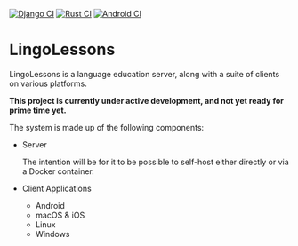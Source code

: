[![Django CI](https://github.com/wasabinator/lingolessons/actions/workflows/django.yml/badge.svg)](https://github.com/wasabinator/lingolessons/actions/workflows/django.yml)
[![Rust CI](https://github.com/wasabinator/lingolessons/actions/workflows/rust.yml/badge.svg)](https://github.com/wasabinator/lingolessons/actions/workflows/rust.yml)
[![Android CI](https://github.com/wasabinator/lingolessons/actions/workflows/android.yml/badge.svg)](https://github.com/wasabinator/lingolessons/actions/workflows/android.yml)

# LingoLessons

LingoLessons is a language education server, along with a suite of clients on various platforms. 

**This project is currently under active development, and not yet ready for prime time yet.**

The system is made up of the following components:

- Server
  
  The intention will be for it to be possible to self-host either directly or via a Docker container.

- Client Applications

  - Android
  - macOS & iOS
  - Linux
  - Windows
